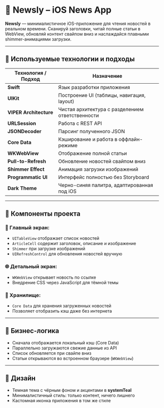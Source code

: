 # 📰 Newsly – iOS News App

**Newsly** — минималистичное iOS-приложение для чтения новостей в реальном времени. Сканируй заголовки, читай полные статьи в WebView, обновляй контент свайпом вниз и наслаждайся плавными shimmer-анимациями загрузки.

---

## 🧪 Используемые технологии и подходы

| Технология / Подход     | Назначение                                       |
|-------------------------|--------------------------------------------------|
| **Swift**               | Язык разработки приложения                       |
| **UIKit**               | Построение UI (таблицы, навигация, layout)      |
| **VIPER Architecture**  | Чистая архитектура с разделением ответственности|
| **URLSession**          | Работа с REST API                               |
| **JSONDecoder**         | Парсинг полученного JSON                        |
| **Core Data**           | Кэширование и работа в оффлайн-режиме           |
| **WKWebView**           | Отображение полной статьи                       |
| **Pull-to-Refresh**     | Обновление новостей свайпом вниз                |
| **Shimmer Effect**      | Анимация загрузки изображений                   |
| **Programmatic UI**     | Интерфейс полностью без Storyboard              |
| **Dark Theme**          | Черно-синяя палитра, адаптированная под iOS     |

---

## 🧩 Компоненты проекта

### 📱 Главный экран:
- `UITableView` отображает список новостей
- `ArticleCell` содержит заголовок, описание и изображение
- `Shimmer` при загрузке изображений
- `UIRefreshControl` для обновления новостей вручную

### 🌐 Детальный экран:
- `WKWebView` открывает новость по ссылке
- Внедрение CSS через JavaScript для тёмной темы

### 💾 Хранилище:
- `Core Data` для хранения загруженных новостей
- Позволяет отобразить кэш даже без интернета

---

## 🧠 Бизнес-логика

- Сначала отображается локальный кэш (Core Data)
- Параллельно загружаются свежие данные из API
- Список обновляется при свайпе вниз
- Статьи открываются во встроенном браузере (`WKWebView`)

---

## 🎨 Дизайн

- Темная тема с чёрным фоном и акцентами в **systemTeal**
- Минималистичный стиль: только контент, ничего лишнего
- Кастомная иконка приложения в том же стиле
